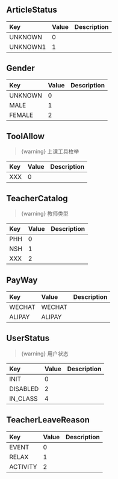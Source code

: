 <a name="ArticleStatus"></a>
## ArticleStatus
|Key|Value|Description|
|:-|:-|:-|
|UNKNOWN|0| |
|UNKNOWN1|1| |
<a name="Gender"></a>
## Gender
|Key|Value|Description|
|:-|:-|:-|
|UNKNOWN|0| |
|MALE|1| |
|FEMALE|2| |
<a name="ToolAllow"></a>
## ToolAllow

> {warning} 上课工具枚举

|Key|Value|Description|
|:-|:-|:-|
|XXX|0| |
<a name="TeacherCatalog"></a>
## TeacherCatalog

> {warning} 教师类型

|Key|Value|Description|
|:-|:-|:-|
|PHH|0| |
|NSH|1| |
|XXX|2| |
<a name="PayWay"></a>
## PayWay
|Key|Value|Description|
|:-|:-|:-|
|WECHAT|WECHAT| |
|ALIPAY|ALIPAY| |
<a name="UserStatus"></a>
## UserStatus

> {warning} 用户状态

|Key|Value|Description|
|:-|:-|:-|
|INIT|0| |
|DISABLED|2| |
|IN_CLASS|4| |
<a name="TeacherLeaveReason"></a>
## TeacherLeaveReason
|Key|Value|Description|
|:-|:-|:-|
|EVENT|0| |
|RELAX|1| |
|ACTIVITY|2| |

